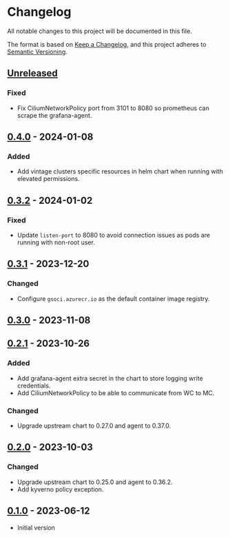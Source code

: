 # Changelog

All notable changes to this project will be documented in this file.

The format is based on [Keep a Changelog](https://keepachangelog.com/en/1.0.0/),
and this project adheres to [Semantic Versioning](https://semver.org/spec/v2.0.0.html).

## [Unreleased]

### Fixed

- Fix CiliumNetworkPolicy port from 3101 to 8080 so prometheus can scrape the grafana-agent.

## [0.4.0] - 2024-01-08

### Added

- Add vintage clusters specific resources in helm chart when running with elevated permissions.

## [0.3.2] - 2024-01-02

### Fixed

- Update `listen-port` to 8080 to avoid connection issues as pods are running with non-root user.

## [0.3.1] - 2023-12-20

### Changed

- Configure `gsoci.azurecr.io` as the default container image registry.

## [0.3.0] - 2023-11-08

## [0.2.1] - 2023-10-26

### Added

- Add grafana-agent extra secret in the chart to store logging write credentials.
- Add CiliumNetworkPolicy to be able to communicate from WC to MC.

### Changed

- Upgrade upstream chart to 0.27.0 and agent to 0.37.0.

## [0.2.0] - 2023-10-03

### Changed

- Upgrade upstream chart to 0.25.0 and agent to 0.36.2.
- Add kyverno policy exception.

## [0.1.0] - 2023-06-12

- Initial version

[Unreleased]: https://github.com/giantswarm/grafana-agent-app/compare/v0.4.0...HEAD
[0.4.0]: https://github.com/giantswarm/grafana-agent-app/compare/v0.3.2...v0.4.0
[0.3.2]: https://github.com/giantswarm/grafana-agent-app/compare/v0.3.1...v0.3.2
[0.3.1]: https://github.com/giantswarm/grafana-agent-app/compare/v0.3.0...v0.3.1
[0.3.0]: https://github.com/giantswarm/grafana-agent-app/compare/v0.2.1...v0.3.0
[0.2.1]: https://github.com/giantswarm/grafana-agent-app/compare/v0.2.0...v0.2.1
[0.2.0]: https://github.com/giantswarm/grafana-agent-app/compare/v0.1.0...v0.2.0
[0.1.0]: https://github.com/giantswarm/grafana-agent-app/releases/tag/v0.1.0
